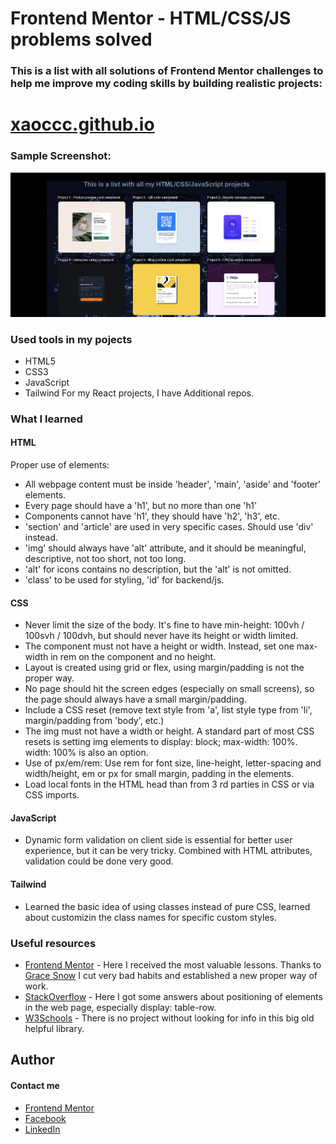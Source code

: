 # Frontend Mentor - HTML/CSS/JS problems solved

### This is a list with all solutions of Frontend Mentor challenges to help me improve my coding skills by building realistic projects:
# <a href="https://xaoccc.github.io/">xaoccc.github.io</a>  

### Sample Screenshot:

![](./printscreen.jpg)

### Used tools in my pojects

- HTML5 
- CSS3
- JavaScript
- Tailwind
For my React projects, I have Additional repos.

### What I learned

#### HTML
Proper use of elements:
- All webpage content must be inside 'header', 'main', 'aside' and 'footer' elements.
- Every page should have a 'h1', but no more than one 'h1' 
- Components cannot have 'h1', they should have 'h2', 'h3', etc.
- 'section' and 'article' are used in very specific cases. Should use 'div' instead.
- 'img' should always have 'alt' attribute, and it should be meaningful, descriptive, not too short, not too long.
- 'alt' for icons contains no description, but the 'alt' is not omitted.
- 'class' to be used for styling, 'id' for backend/js. 

#### CSS
- Never limit the size of the body. It's fine to have min-height: 100vh / 100svh / 100dvh, but should never have its height or width limited.
- The component must not have a height or width. Instead, set one max-width in rem on the component and no height.
- Layout is created using grid or flex, using margin/padding is not the proper way.
- No page should hit the screen edges (especially on small screens), so the page should always have a small margin/padding.
- Include a CSS reset (remove text style from 'a', list style type from 'li', margin/padding from 'body', etc.)
- The img must not have a width or height. A standard part of most CSS resets is setting img elements to display: block; max-width: 100%. width: 100% is also an option.
- Use of px/em/rem: Use rem for font size, line-height, letter-spacing and width/height, em or px for small margin, padding in the elements.
- Load local fonts in the HTML head than from 3 rd parties in CSS or via CSS imports.

#### JavaScript
- Dynamic form validation on client side is essential for better user experience, but it can be very tricky. Combined with HTML attributes, validation could be done very good.

#### Tailwind
- Learned the basic idea of using classes instead of pure CSS, learned about customizin the class names for specific custom styles. 


### Useful resources

- [Frontend Mentor](https://www.frontendmentor.io/home) - Here I received the most valuable lessons. Thanks to [Grace Snow](https://github.com/grace-snow) I cut very bad habits and established a new proper way of work. 
- [StackOverflow](https://stackoverflow.com/) - Here I got some answers about positioning of elements in the web page, especially display: table-row.
- [W3Schools](https://www.w3schools.com/) - There is no project without looking for info in this big old helpful library.

## Author
#### Contact me

- [Frontend Mentor](https://www.frontendmentor.io/profile/xaoccc)
- [Facebook](https://www.facebook.com/georgi.tashev)
- [LinkedIn](https://www.linkedin.com/in/georgi-tashev-3aab33a/)

